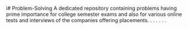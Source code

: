 i# Problem-Solving
A dedicated repository containing problems having prime importance for college semester exams and also for various online tests and interviews of the companies offering placements.
.
.
.
.
.
.












